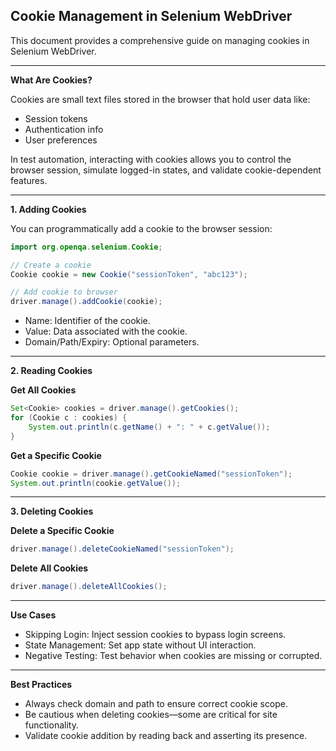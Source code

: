 ## Cookie Management in Selenium WebDriver

This document provides a comprehensive guide on managing cookies in Selenium WebDriver.

---

**What Are Cookies?**

Cookies are small text files stored in the browser that hold user data like:
- Session tokens
- Authentication info
- User preferences

In test automation, interacting with cookies allows you to control the browser session, simulate logged-in states, and validate cookie-dependent features.

---

**1. Adding Cookies**

You can programmatically add a cookie to the browser session:

```java
import org.openqa.selenium.Cookie;

// Create a cookie
Cookie cookie = new Cookie("sessionToken", "abc123");

// Add cookie to browser
driver.manage().addCookie(cookie);
```

- Name: Identifier of the cookie.
- Value: Data associated with the cookie.
- Domain/Path/Expiry: Optional parameters.

---

**2. Reading Cookies**

**Get All Cookies**
```java
Set<Cookie> cookies = driver.manage().getCookies();
for (Cookie c : cookies) {
    System.out.println(c.getName() + ": " + c.getValue());
}
```

**Get a Specific Cookie**
```java
Cookie cookie = driver.manage().getCookieNamed("sessionToken");
System.out.println(cookie.getValue());
```

---

**3. Deleting Cookies**

**Delete a Specific Cookie**
```java
driver.manage().deleteCookieNamed("sessionToken");
```

**Delete All Cookies**
```java
driver.manage().deleteAllCookies();
```

---

**Use Cases**

- Skipping Login: Inject session cookies to bypass login screens.
- State Management: Set app state without UI interaction.
- Negative Testing: Test behavior when cookies are missing or corrupted.

---

**Best Practices**

- Always check domain and path to ensure correct cookie scope.
- Be cautious when deleting cookies—some are critical for site functionality.
- Validate cookie addition by reading back and asserting its presence.


